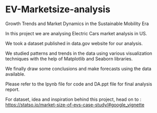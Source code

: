 # EV-Marketsize-analysis
Growth Trends and  Market Dynamics in the Sustainable Mobility Era

In this project we are analysing Electric Cars market analysis in US.

We took a dataset published in data.gov website for our analysis.

We studied patterns and trends in the data using various visualization techniques with the help of Matplotlib and Seaborn libraries.

We finally draw some conclusions and make forecasts using the data available.

Please refer to the Ipynb file for code and DA.ppt file for final analysis report.




For dataset, idea and inspiration behind this project, head on to :
https://statso.io/market-size-of-evs-case-study/#google_vignette
